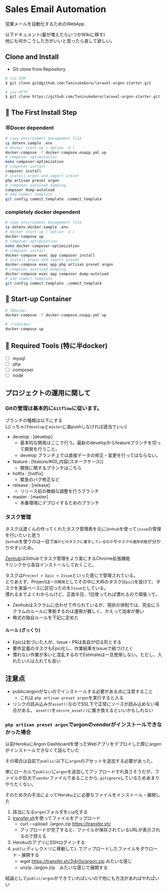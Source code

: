 # Sales Email Automation

営業メールを自動化するためのWebApp

以下ドキュメント(量が増えたらいつかWikiに移す)  
他にも何かこうした方がいいと思ったら直して欲しい。

## Clone and Install 

- Git clone from Repository

```bash 
# via SSH
$ git clone git@github.com:TanisukeGoro/laravel-argon-starter.git

# via HTTP
$ git clone https://github.com/TanisukeGoro/laravel-argon-starter.git

```

## 🚀 The First Install Step

### 半Docer dependent

```bash
# copy environment management file
cp dotenv.sample .env
# docker start-up ( option -d ) 
docker-compose -f docker-compose.noapp.yml up
# composer optimization
make composer-optimization
# composer install
composer install
# install argon and import preset
php artisan preset argon
# composer autoload dumping
composer dump-autoload
# add commit template
git config commit.template .commit_template
```

### completely docker dependent

```bash
# copy environment management file
cp dotenv.docker.sample .env
# docker start-up ( option -d ) 
docker-compose up
# composer optimization
make docker-composer-optimization
# composer install
docker-compose exec app composer install
# install argon and import preset
docker-compose exec app php artisan preset argon
# composer autoload dumping
docker-compose exec app composer dump-autoload
# add commit template
git config commit.template .commit_template
```

## 🚛 Start-up Container

```bash
# 半Docker
docker-compose -f docker-compose.noapp.yml up

# フルDocker
docker-compose up
```


## 🔧 Required Tools (特に半docker)

- [ ] mysql
- [ ] php
- [ ] composer
- [ ] node

## プロジェクトの運用に関して



### Gitの管理は基本的に`Gitflow`に従います。

ブランチの種類は以下にする  
(ぶっちゃけ`develop`と`master`に直pushしなければ適当でいい)

- develop : [develop]
  - 基本的な開発はここで行う。最新のdevelopからfeatureブランチを切って開発を行うこと。
  - develop ブランチ上では直接データの修正・変更を行ってはならない。
- feature : [feature/#00_内容(スネークケース)]
  - 開発に関するブランチはこちら
- hotfix : [hotfix]
  - 緊急のバグ修正など
- release : [release]
  - リリース前の微細な調整を行うブランチ
- master : [master]
  - 本番環境にデプロイするためのブランチ

### タスク管理

タスクは渡くんの作ってくれたタスク管理表を元に`Zenhub`を使って`issue`の管理を行いたいと思う  
`Zenhub`を使うのは一目で`誰がどのタスクに着手しているのか`や`タスクの進捗状態`が分かりやすいため。  

[Zenhub](https://chrome.google.com/webstore/detail/zenhub-for-github/ogcgkffhplmphkaahpmffcafajaocjbd)はGithubでタスク管理をより楽にするChrome拡張機能  
↑リンクから各自インストールしておくこと。

タスクは`Project > Epic > Issue`といった感じで管理されている。  
とりあえず、Projectは`一次開発`としてその中に大枠のタスク(`Epic`)を設けて、タスクを実装ベースに区切ったのを`Issue`としている。  
慣れるまでよくわからんけど、正直半日、1日使ってれば慣れるので頑張って。  

- Zenhubはスクラムに合わせて作られているが、現状の体制では、完全にスクラムのルールに準拠するのは運用が難しく、かえって効率が悪い
- 略式の独自ルールを下記に定めた

#### ルール (ざっくり)

- Epicは気づいた人が、Issue・PRは各自が切る形とする
- 要件定義のタスクもEpic化し、作業結果をIssueで紐づけとく
- 慣れない作業が多いと混乱するのでEstimateは一旦使用しない。ただし、入れたい人は入れても良い

## 注意点

- public/argonがないのでインストールする必要がある点に注意すること
  - これは `php artisan preset argon`を実行すると入る
- リンクの読み込みが`asset()`なのでSSL下で正常にソースが読み込めない場合がある。
`asset()`を`secure_asset()`に置き換えるといいかもしれない


### `php artisan preset argon`でargonのvendorがインストールできなかった場合

以前HerokuにArgon Dashboardを使ったWebアプリをデプロイした際にargonがインストールできなくて詰んでいた

その場合は自前で`public/`以下に`argon`のアセットを追加する必要があった。

単にローカルで`public/`に`argon`を追加してアップロードすれ良さそうだが、ファイルが巨大で`vendor`ファイルであることから`.gitignore`しているためあまりやりたくない。

そのため次の手法によってHeroku上に必要なファイルをインストール・展開した

1. 該当になる`argon`フォルダを`zip`化する
2. [transfer.sh](https://transfer.sh/)を使ってファイルをアップロード
    - curl --upload ./argon.zip https://transfer.sh/
    - アップロードが完了すると、ファイルが保存されているURLが表示されるので控える
3. HerokuのアプリにSSHログインする
4. `public`ディレクトリに移動して`2.`でアップロードしたファイルをダウロード・展開する
    - wget https://transfer.sh/3j4r0s/argon.zip みたいな感じ
    - unzip ./argon.zip　みたいな感じで展開する


結論として`public/argon`ができていればいいので他にも方法があればやればいい
